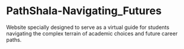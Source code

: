 # PathShala-Navigating_Futures
Website specially designed to serve as a virtual guide for students navigating the complex terrain of academic choices and future career paths.
